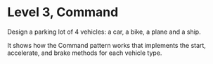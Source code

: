 # Level 3, Command
Design a parking lot of 4 vehicles: a car, a bike, a plane and a ship.

It shows how the Command pattern works that implements the start, accelerate, and brake methods for each vehicle type.